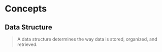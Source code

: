 # Concepts

## Data Structure

> A data structure determines the way data is stored, organized, and retrieved.
